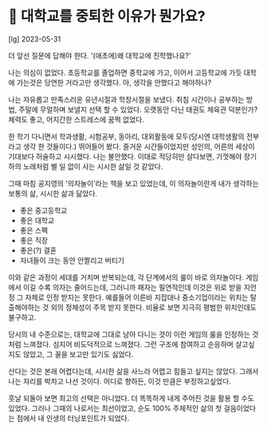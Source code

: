 # 󰏢 대학교를 중퇴한 이유가 뭔가요?

[lg] 2023-05-31



더 앞선 질문에 답해야 한다. '(애초에)왜 대학교에 진학했나요?'

나는 의심이 없었다. 초등학교를 졸업하면 중학교에 가고, 이어서 고등학교에 가듯 대학에 가는것은 당연한 거라고만 생각했다. 아, 생각을 안했다고 해야하나?

나는 자유롭고 만족스러운 유년시절과 학창시절을 보냈다. 취침 시간이나 공부하는 방법, 주말에 무얼하며 보낼지 선택 할 수 있었다. 오랫동안 다닌 태권도 체육관 덕분인가? 체력도 좋고, 어지간한 스트레스에 꿈쩍 없었다.

한 학기 다니면서 학과생활, 시험공부, 동아리, 대외활동에 모두(당시엔 대학생활의 전부라고 생각 한 것들이다.) 뛰어들어 봤다. 즐거운 시간들이었지만 성인의, 어른의 세상이 기대보다 허술하고 시시했다. 나는 불안했다. 이대로 적당히만 살다보면, 기껏해야 장기하의 노래처럼 별 일 없이 사는 시시한 삶일 것 같았다.

그때 마침 공지영의 '의자놀이'라는 책을 보고 있었는데, 이 의자놀이란게 내가 생각하는 보통의 삶, 시시한 삶과 닮았다.

- 좋은 중고등학교
- 좋은 대학교
- 좋은 스펙
- 좋은 직장
- 좋은(?) 결혼
- 자녀들이 크는 동안 안짤리고 버티기

이와 같은 과정이 세대를 거치며 반복되는데, 각 단계에서의 룰이 바로 의자놀이다. 게임에서 이길 수록 의자는 줄어드는데, 그러니까 패자는 필연적인데 이것은 위로 받을 지언정 그 자체로 인정 받지는 못한다. 예를들어 이른바 지잡대나 중소기업이라는 위치는 탈출해야하는 것 외의 정체성이 주목 받지 못한다. 비율로 보면 지극히 평범한 위치인데도 불구하고.

당시의 내 수준으로는, 대학교에 그대로 남아 다니는 것이 이런 게임의 룰을 인정하는 것 처럼 느껴졌다. 심지어 비도덕적으로 느껴졌다. 그런 구조에 참여하고 순응하며 살고싶지도 않았고, 그 꼴을 보고만 있기도 싫었다.

산다는 것은 본래 어렵다는데, 시시한 삶을 사느라 어렵고 힘들고 싶지는 않았다. 그래서 나는 자리를 박차고 나선 것이다. 어디로 향하든, 이것 만큼은 부정하고싶었다.

훗날 되돌아 보면 최고의 선택은 아니었다. 더 똑똑하게 내게 주어진 것을 활용 할 수도 있었다. 그러나 그때의 나로서는 최선이었고, 순도 100% 주체적인 삶의 첫 걸음이었다는 점에서 내 인생의 터닝포인트가 되었다.
